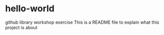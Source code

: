 # hello-world
github library workshop exercise
This is a README file to explain what this project is about 
